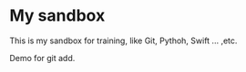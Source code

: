 # My sandbox

This is my sandbox for training, like Git, Pythoh, Swift ... ,etc.

Demo for git add.

